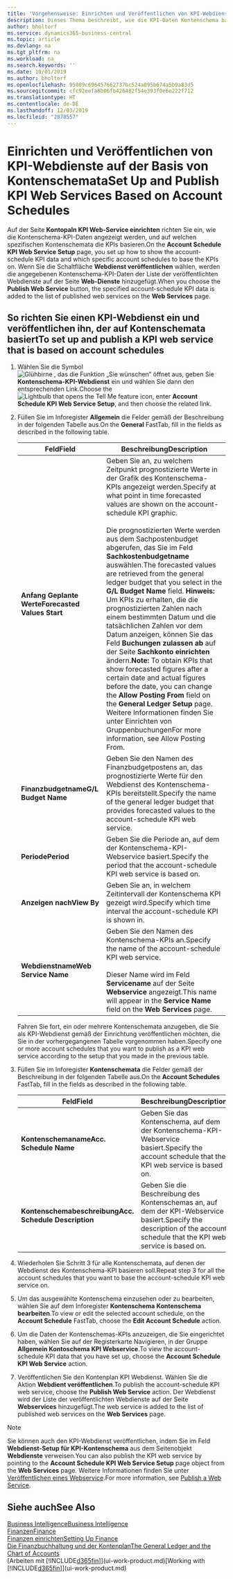 ```yaml
---
title: 'Vorgehensweise: Einrichten und Veröffentlichen von KPI-Webdienste auf der Basis von Kontenschemata | Microsoft Docs'
description: Dieses Thema beschreibt, wie die KPI-Daten Kontenschema basierend auf bestimmte Kontenschemata angezeigt werden.
author: bholtorf
ms.service: dynamics365-business-central
ms.topic: article
ms.devlang: na
ms.tgt_pltfrm: na
ms.workload: na
ms.search.keywords: ''
ms.date: 10/01/2019
ms.author: bholtorf
ms.openlocfilehash: 95089c696457662737bc524a095b674a5b9a83d5
ms.sourcegitcommit: cfc92eefa8b06fb426482f54e393f0e6e222f712
ms.translationtype: HT
ms.contentlocale: de-DE
ms.lasthandoff: 12/03/2019
ms.locfileid: "2878557"
---
```

# <a name="set-up-and-publish-kpi-web-services-based-on-account-schedules"></a><span data-ttu-id="f0248-103">Einrichten und Veröffentlichen von KPI-Webdienste auf der Basis von Kontenschemata</span><span class="sxs-lookup"><span data-stu-id="f0248-103">Set Up and Publish KPI Web Services Based on Account Schedules</span></span>
<span data-ttu-id="f0248-104">Auf der Seite **Kontopaln KPI Web-Service einrichten** richten Sie ein, wie die Kontenschema-KPI-Daten angezeigt werden, und auf welchen spezifischen Kontenschemata die KPIs basieren.</span><span class="sxs-lookup"><span data-stu-id="f0248-104">On the **Account Schedule KPI Web Service Setup** page, you set up how to show the account-schedule KPI data and which specific account schedules to base the KPIs on.</span></span> <span data-ttu-id="f0248-105">Wenn Sie die Schaltfläche **Webdienst veröffentlichen** wählen, werden die angegebenen Kontenschema-KPI-Daten der Liste der veröffentlichten Webdienste auf der Seite **Web-Dienste** hinzugefügt.</span><span class="sxs-lookup"><span data-stu-id="f0248-105">When you choose the **Publish Web Service** button, the specified account-schedule KPI data is added to the list of published web services on the **Web Services** page.</span></span>  

## <a name="to-set-up-and-publish-a-kpi-web-service-that-is-based-on-account-schedules"></a><span data-ttu-id="f0248-106">So richten Sie einen KPI-Webdienst ein und veröffentlichen ihn, der auf Kontenschemata basiert</span><span class="sxs-lookup"><span data-stu-id="f0248-106">To set up and publish a KPI web service that is based on account schedules</span></span>  
1.  <span data-ttu-id="f0248-107">Wählen Sie die Symbol ![Glühbirne , das die Funktion „Sie wünschen“ öffnet](media/ui-search/search_small.png "Was möchten Sie tun?") aus, geben Sie **Kontenschema-KPI-Webdienst** ein und wählen Sie dann den entsprechenden Link.</span><span class="sxs-lookup"><span data-stu-id="f0248-107">Choose the ![Lightbulb that opens the Tell Me feature](media/ui-search/search_small.png "Tell me what you want to do") icon, enter **Account Schedule KPI Web Service Setup**, and then choose the related link.</span></span>  
2.  <span data-ttu-id="f0248-108">Füllen Sie im Inforegister **Allgemein** die Felder gemäß der Beschreibung in der folgenden Tabelle aus.</span><span class="sxs-lookup"><span data-stu-id="f0248-108">On the **General** FastTab, fill in the fields as described in the following table.</span></span>  

    |<span data-ttu-id="f0248-109">Feld</span><span class="sxs-lookup"><span data-stu-id="f0248-109">Field</span></span>|<span data-ttu-id="f0248-110">Beschreibung</span><span class="sxs-lookup"><span data-stu-id="f0248-110">Description</span></span>|  
    |---------------------------------|---------------------------------------|  
    |<span data-ttu-id="f0248-111">**Anfang Geplante Werte**</span><span class="sxs-lookup"><span data-stu-id="f0248-111">**Forecasted Values Start**</span></span>|<span data-ttu-id="f0248-112">Geben Sie an, zu welchem Zeitpunkt prognostizierte Werte in der Grafik des Kontenschema-KPIs angezeigt werden.</span><span class="sxs-lookup"><span data-stu-id="f0248-112">Specify at what point in time forecasted values are shown on the account-schedule KPI graphic.</span></span><br /><br /> <span data-ttu-id="f0248-113">Die prognostizierten Werte werden aus dem Sachpostenbudget abgerufen, das Sie im Feld **Sachkostenbudgetname** auswählen.</span><span class="sxs-lookup"><span data-stu-id="f0248-113">The forecasted values are retrieved from the general ledger budget that you select in the **G/L Budget Name** field.</span></span> <span data-ttu-id="f0248-114">**Hinweis:**  Um KPIs zu erhalten, die die prognostizierten Zahlen nach einem bestimmten Datum und die tatsächlichen Zahlen vor dem Datum anzeigen, können Sie das Feld **Buchungen zulassen ab** auf der Seite **Sachkonto einrichten** ändern.</span><span class="sxs-lookup"><span data-stu-id="f0248-114">**Note:**  To obtain KPIs that show forecasted figures after a certain date and actual figures before the date, you can change the **Allow Posting From** field on the **General Ledger Setup** page.</span></span> <span data-ttu-id="f0248-115">Weitere Informationen finden Sie unter Einrichten von Gruppenbuchungen</span><span class="sxs-lookup"><span data-stu-id="f0248-115">For more information, see Allow Posting From.</span></span>|  
    |<span data-ttu-id="f0248-116">**Finanzbudgetname**</span><span class="sxs-lookup"><span data-stu-id="f0248-116">**G/L Budget Name**</span></span>|<span data-ttu-id="f0248-117">Geben Sie den Namen des Finanzbudgetpostens an, das prognostizierte Werte für den Webdienst des Kontenschema-KPIs bereitstellt.</span><span class="sxs-lookup"><span data-stu-id="f0248-117">Specify the name of the general ledger budget that provides forecasted values to the account-schedule KPI web service.</span></span>|  
    |<span data-ttu-id="f0248-118">**Periode**</span><span class="sxs-lookup"><span data-stu-id="f0248-118">**Period**</span></span>|<span data-ttu-id="f0248-119">Geben Sie die Periode an, auf dem der Kontenschema-KPI-Webservice basiert.</span><span class="sxs-lookup"><span data-stu-id="f0248-119">Specify the period that the account-schedule KPI web service is based on.</span></span>|  
    |<span data-ttu-id="f0248-120">**Anzeigen nach**</span><span class="sxs-lookup"><span data-stu-id="f0248-120">**View By**</span></span>|<span data-ttu-id="f0248-121">Geben Sie an, in welchem Zeitintervall der Kontenschema KPI gezeigt wird.</span><span class="sxs-lookup"><span data-stu-id="f0248-121">Specify which time interval the account-schedule KPI is shown in.</span></span>|  
    |<span data-ttu-id="f0248-122">**Webdienstname**</span><span class="sxs-lookup"><span data-stu-id="f0248-122">**Web Service Name**</span></span>|<span data-ttu-id="f0248-123">Geben Sie den Namen des Kontenschema-KPIs an.</span><span class="sxs-lookup"><span data-stu-id="f0248-123">Specify the name of the account-schedule KPI web service.</span></span><br /><br /> <span data-ttu-id="f0248-124">Dieser Name wird im Feld **Servicename** auf der Seite **Webservice** angezeigt.</span><span class="sxs-lookup"><span data-stu-id="f0248-124">This name will appear in the **Service Name** field on the **Web Services** page.</span></span>|  

    <span data-ttu-id="f0248-125">Fahren Sie fort, ein oder mehrere Kontenschemata anzugeben, die Sie als KPI-Webdienst gemäß der Einrichtung veröffentlichen möchten, die Sie in der vorhergegangenen Tabelle vorgenommen haben.</span><span class="sxs-lookup"><span data-stu-id="f0248-125">Specify one or more account schedules that you want to publish as a KPI web service according to the setup that you made in the previous table.</span></span>  

3.  <span data-ttu-id="f0248-126">Füllen Sie im Inforegister **Kontenschemata** die Felder gemäß der Beschreibung in der folgenden Tabelle aus.</span><span class="sxs-lookup"><span data-stu-id="f0248-126">On the **Account Schedules** FastTab, fill in the fields as described in the following table.</span></span>  

    |<span data-ttu-id="f0248-127">Feld</span><span class="sxs-lookup"><span data-stu-id="f0248-127">Field</span></span>|<span data-ttu-id="f0248-128">Beschreibung</span><span class="sxs-lookup"><span data-stu-id="f0248-128">Description</span></span>|  
    |---------------------------------|---------------------------------------|  
    |<span data-ttu-id="f0248-129">**Kontenschemaname**</span><span class="sxs-lookup"><span data-stu-id="f0248-129">**Acc. Schedule Name**</span></span>|<span data-ttu-id="f0248-130">Geben Sie das Kontenschema, auf dem der Kontenschema-KPI-Webservice basiert.</span><span class="sxs-lookup"><span data-stu-id="f0248-130">Specify the account schedule that the KPI web service is based on.</span></span>|  
    |<span data-ttu-id="f0248-131">**Kontenschemabeschreibung**</span><span class="sxs-lookup"><span data-stu-id="f0248-131">**Acc. Schedule Description**</span></span>|<span data-ttu-id="f0248-132">Geben Sie die Beschreibung des Kontenschemas an, auf dem der KPI-Webservice basiert.</span><span class="sxs-lookup"><span data-stu-id="f0248-132">Specify the description of the account schedule that the KPI web service is based on.</span></span>|  

4.  <span data-ttu-id="f0248-133">Wiederholen Sie Schritt 3 für alle Kontenschemata, auf denen der Webdienst des Kontenschema-KPI basieren soll.</span><span class="sxs-lookup"><span data-stu-id="f0248-133">Repeat step 3 for all the account schedules that you want to base the account-schedule KPI web service on.</span></span>  
5.  <span data-ttu-id="f0248-134">Um das ausgewählte Kontenschema einzusehen oder zu bearbeiten, wählen Sie auf dem Inforegister **Kontenschema** **Kontenschema bearbeiten**.</span><span class="sxs-lookup"><span data-stu-id="f0248-134">To view or edit the selected account schedule, on the **Account Schedule** FastTab, choose the **Edit Account Schedule** action.</span></span>  
6.  <span data-ttu-id="f0248-135">Um die Daten der Kontenschemas-KPIs anzuzeigen, die Sie eingerichtet haben, wählen Sie auf der Registerkarte Navigieren, in der Gruppe **Allgemein Kontoschema KPI Webservice**.</span><span class="sxs-lookup"><span data-stu-id="f0248-135">To view the account-schedule KPI data that you have set up, choose the **Account Schedule KPI Web Service** action.</span></span>  
7.  <span data-ttu-id="f0248-136">Veröffentlichen Sie den Kontenplan KPI Webdienst. Wählen Sie die Aktion **Webdient veröffentlichen**.</span><span class="sxs-lookup"><span data-stu-id="f0248-136">To publish the account-schedule KPI web service, choose the **Publish Web Service** action.</span></span> <span data-ttu-id="f0248-137">Der Webdienst wird der Liste der veröffentlichten Webdienste auf der Seite **Webservices** hinzugefügt.</span><span class="sxs-lookup"><span data-stu-id="f0248-137">The web service is added to the list of published web services on the **Web Services** page.</span></span>  

> [!NOTE]  
>  <span data-ttu-id="f0248-138">Sie können auch den KPI-Webdienst veröffentlichen, indem Sie im Feld **Webdienst-Setup für KPI-Kontenschema** aus dem Seitenobjekt **Webdienste** verweisen.</span><span class="sxs-lookup"><span data-stu-id="f0248-138">You can also publish the KPI web service by pointing to the **Account Schedule KPI Web Service Setup** page object from the **Web Services** page.</span></span> <span data-ttu-id="f0248-139">Weitere Informationen finden Sie unter [Veröffentlichen eines Webservice](across-how-publish-web-service.md).</span><span class="sxs-lookup"><span data-stu-id="f0248-139">For more information, see [Publish a Web Service](across-how-publish-web-service.md).</span></span>  

## <a name="see-also"></a><span data-ttu-id="f0248-140">Siehe auch</span><span class="sxs-lookup"><span data-stu-id="f0248-140">See Also</span></span>  
[<span data-ttu-id="f0248-141">Business Intelligence</span><span class="sxs-lookup"><span data-stu-id="f0248-141">Business Intelligence</span></span>](bi.md)  
[<span data-ttu-id="f0248-142">Finanzen</span><span class="sxs-lookup"><span data-stu-id="f0248-142">Finance</span></span>](finance.md)  
[<span data-ttu-id="f0248-143">Finanzen einrichten</span><span class="sxs-lookup"><span data-stu-id="f0248-143">Setting Up Finance</span></span>](finance-setup-finance.md)  
[<span data-ttu-id="f0248-144">Die Finanzbuchhaltung und der Kontenplan</span><span class="sxs-lookup"><span data-stu-id="f0248-144">The General Ledger and the Chart of Accounts</span></span>](finance-general-ledger.md)  
<span data-ttu-id="f0248-145">[Arbeiten mit [!INCLUDE[d365fin](includes/d365fin_md.md)]](ui-work-product.md)</span><span class="sxs-lookup"><span data-stu-id="f0248-145">[Working with [!INCLUDE[d365fin](includes/d365fin_md.md)]](ui-work-product.md)</span></span>
